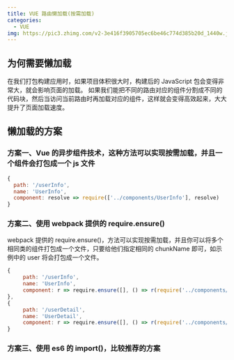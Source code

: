 ```yaml
---
title: VUE 路由懒加载(按需加载)
categories:
  - VUE
img: https://pic3.zhimg.com/v2-3e416f3905705ec6be46c774d385b20d_1440w.jpg
---
```


## 为何需要懒加载

在我们打包构建应用时，如果项目体积很大时，构建后的 JavaScript 包会变得非常大，就会影响页面的加载。 如果我们能把不同的路由对应的组件分割成不同的代码块，然后当访问当前路由时再加载对应的组件，这样就会变得高效起来，大大提升了页面加载速度。

## 懒加载的方案

### 方案一、Vue 的异步组件技术，这种方法可以实现按需加载，并且一个组件会打包成一个 js 文件

```js
{
  path: '/userInfo',
  name: 'UserInfo',
  component: resolve => require(['../components/UserInfo'], resolve)
}
```

### 方案二、使用 webpack 提供的 require.ensure()

webpack 提供的 require.ensure()，方法可以实现按需加载，并且你可以将多个相同类的组件打包成一个文件，只要给他们指定相同的 chunkName 即可，如示例中的 user 将会打包成一个文件。

```js
{
     path: '/userInfo',
     name: 'UserInfo',
     component: r => require.ensure([], () => r(require('../components/UserInfo')), 'user')
},
{
     path: '/userDetail',
     name: 'UserDetail',
     component: r => require.ensure([], () => r(require('../components/UserDetail')), 'user')
}
```

### 方案三、使用 es6 的 import()，比较推荐的方案

